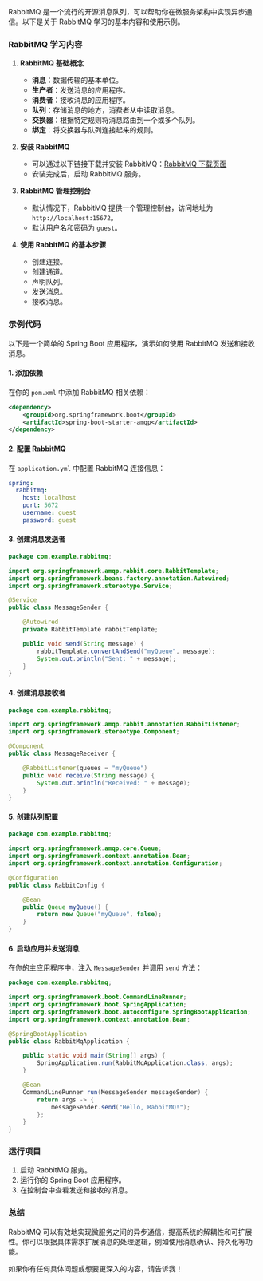 RabbitMQ 是一个流行的开源消息队列，可以帮助你在微服务架构中实现异步通信。以下是关于 RabbitMQ 学习的基本内容和使用示例。

### RabbitMQ 学习内容

1. **RabbitMQ 基础概念**
   - **消息**：数据传输的基本单位。
   - **生产者**：发送消息的应用程序。
   - **消费者**：接收消息的应用程序。
   - **队列**：存储消息的地方，消费者从中读取消息。
   - **交换器**：根据特定规则将消息路由到一个或多个队列。
   - **绑定**：将交换器与队列连接起来的规则。

2. **安装 RabbitMQ**
   - 可以通过以下链接下载并安装 RabbitMQ：[RabbitMQ 下载页面](https://www.rabbitmq.com/download.html)
   - 安装完成后，启动 RabbitMQ 服务。

3. **RabbitMQ 管理控制台**
   - 默认情况下，RabbitMQ 提供一个管理控制台，访问地址为 `http://localhost:15672`。
   - 默认用户名和密码为 `guest`。

4. **使用 RabbitMQ 的基本步骤**
   - 创建连接。
   - 创建通道。
   - 声明队列。
   - 发送消息。
   - 接收消息。

### 示例代码

以下是一个简单的 Spring Boot 应用程序，演示如何使用 RabbitMQ 发送和接收消息。

#### 1. 添加依赖

在你的 `pom.xml` 中添加 RabbitMQ 相关依赖：

```xml
<dependency>
    <groupId>org.springframework.boot</groupId>
    <artifactId>spring-boot-starter-amqp</artifactId>
</dependency>
```

#### 2. 配置 RabbitMQ

在 `application.yml` 中配置 RabbitMQ 连接信息：

```yaml
spring:
  rabbitmq:
    host: localhost
    port: 5672
    username: guest
    password: guest
```

#### 3. 创建消息发送者

```java
package com.example.rabbitmq;

import org.springframework.amqp.rabbit.core.RabbitTemplate;
import org.springframework.beans.factory.annotation.Autowired;
import org.springframework.stereotype.Service;

@Service
public class MessageSender {

    @Autowired
    private RabbitTemplate rabbitTemplate;

    public void send(String message) {
        rabbitTemplate.convertAndSend("myQueue", message);
        System.out.println("Sent: " + message);
    }
}
```

#### 4. 创建消息接收者

```java
package com.example.rabbitmq;

import org.springframework.amqp.rabbit.annotation.RabbitListener;
import org.springframework.stereotype.Component;

@Component
public class MessageReceiver {

    @RabbitListener(queues = "myQueue")
    public void receive(String message) {
        System.out.println("Received: " + message);
    }
}
```

#### 5. 创建队列配置

```java
package com.example.rabbitmq;

import org.springframework.amqp.core.Queue;
import org.springframework.context.annotation.Bean;
import org.springframework.context.annotation.Configuration;

@Configuration
public class RabbitConfig {

    @Bean
    public Queue myQueue() {
        return new Queue("myQueue", false);
    }
}
```

#### 6. 启动应用并发送消息

在你的主应用程序中，注入 `MessageSender` 并调用 `send` 方法：

```java
package com.example.rabbitmq;

import org.springframework.boot.CommandLineRunner;
import org.springframework.boot.SpringApplication;
import org.springframework.boot.autoconfigure.SpringBootApplication;
import org.springframework.context.annotation.Bean;

@SpringBootApplication
public class RabbitMqApplication {

    public static void main(String[] args) {
        SpringApplication.run(RabbitMqApplication.class, args);
    }

    @Bean
    CommandLineRunner run(MessageSender messageSender) {
        return args -> {
            messageSender.send("Hello, RabbitMQ!");
        };
    }
}
```

### 运行项目

1. 启动 RabbitMQ 服务。
2. 运行你的 Spring Boot 应用程序。
3. 在控制台中查看发送和接收的消息。

### 总结

RabbitMQ 可以有效地实现微服务之间的异步通信，提高系统的解耦性和可扩展性。你可以根据具体需求扩展消息的处理逻辑，例如使用消息确认、持久化等功能。

如果你有任何具体问题或想要更深入的内容，请告诉我！
